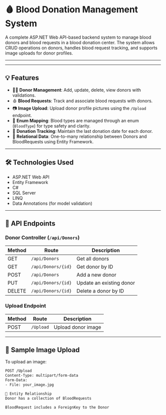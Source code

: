 # 🩸 Blood Donation Management System

A complete ASP.NET Web API-based backend system to manage blood donors and blood requests in a blood donation center. The system allows CRUD operations on donors, handles blood request tracking, and supports image uploads for donor profiles.

---

---

## 💡 Features

- 🧑‍🦱 **Donor Management**: Add, update, delete, view donors with validations.
- 🩸 **Blood Requests**: Track and associate blood requests with donors.
- 📷 **Image Upload**: Upload donor profile pictures using the `/Upload` endpoint.
- 🧠 **Enum Mapping**: Blood types are managed through an enum (`BloodType`) for type safety and clarity.
- 📆 **Donation Tracking**: Maintain the last donation date for each donor.
- 🔄 **Relational Data**: One-to-many relationship between Donors and BloodRequests using Entity Framework.

---

## 🛠 Technologies Used

- ASP.NET Web API
- Entity Framework
- C#
- SQL Server
- LINQ
- Data Annotations (for model validation)

---

## 🧪 API Endpoints

### Donor Controller (`/api/Donors`)
| Method | Route                  | Description                    |
|--------|------------------------|--------------------------------|
| GET    | `/api/Donors`          | Get all donors                 |
| GET    | `/api/Donors/{id}`     | Get donor by ID                |
| POST   | `/api/Donors`          | Add a new donor                |
| PUT    | `/api/Donors/{id}`     | Update an existing donor       |
| DELETE | `/api/Donors/{id}`     | Delete a donor by ID           |

### Upload Endpoint
| Method | Route         | Description              |
|--------|---------------|--------------------------|
| POST   | `/Upload`     | Upload donor image       |

---

## 📸 Sample Image Upload

To upload an image:

```bash
POST /Upload
Content-Type: multipart/form-data
Form-Data:
- File: your_image.jpg

🧩 Entity Relationship
Donor has a collection of BloodRequests

BloodRequest includes a ForeignKey to the Donor
